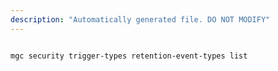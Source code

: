 ```yaml
---
description: "Automatically generated file. DO NOT MODIFY"
---
```


```cli

mgc security trigger-types retention-event-types list

```